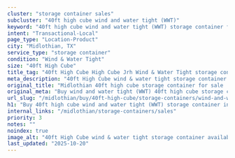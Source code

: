 ```yaml
---
cluster: "storage container sales"
subcluster: "40ft high cube wind and water tight (WWT)"
keyword: "40ft high cube wind and water tight (WWT) storage container for sale Midlothian, TX"
intent: "Transactional-Local"
page_type: "Location-Product"
city: "Midlothian, TX"
service_type: "storage container"
condition: "Wind & Water Tight"
size: "40ft High Cube"
title_tag: "40ft High Cube High Cube Jrh Wind & Water Tight storage container Sales in Midlothian | LC Container"
meta_description: "40ft High Cube wind & water tight storage container sales in Midlothian. High cube containers with extra height. Fast delivery, competitive pricing. Serving storage containers area. Quote ID: XC6. Call (214) 524-4168 for your free quote today."
original_title: "Midlothian 40ft high cube storage container for sale | LC"
original_meta: "Buy wind and water tight (WWT) 40ft high cube storage container sale with local delivery in Midlothian, TX. LC Container — local Since 2003. Request a fast quote today."
url_slug: "/midlothian/buy/40ft-high-cube/storage-containers/wind-and-water-tight-wwt"
h1: "Buy 40ft high cube wind and water tight (WWT) storage container in Midlothian"
internal_links: "/midlothian/storage-containers/sales"
priority: 3
notes: ""
noindex: true
image_alt: "40ft High Cube wind & water tight storage container available for delivery in Midlothian"
last_updated: "2025-10-20"
---
```


<!-- TODO: Add unique city/inventory copy, images, and internal links here. -->
